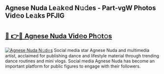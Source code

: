 ## Agnese Nuda Le𝚊k𝚎d N𝚞𝚍es - Part-vgW Photos Vid𝚎o Le𝚊ks PFJIG

# <h2><a href="http://fbde2q.evod.top/?m=Agnese+Nuda">🔗 👉🔴 Agnese Nuda Vid𝚎o Ph𝚘t𝚘s</a></h2>

[![Agnese Nuda N𝚞d𝚎s](https://i.imgur.com/8V9OHl7.gif)](http://fbde2q.evod.top/?m=Agnese+Nuda)
Social media star Agnese Nuda and multimedia artist, acclaimed for publishing dance and lifestyle material through trending dance routines and mini vlogs. Social media Agnese Nuda has become an important platform for public figures to engage with their followers. 
